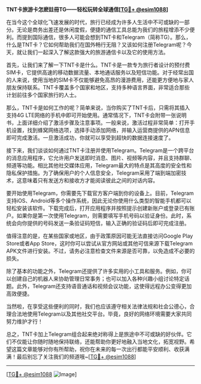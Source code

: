 **TNT卡旅游卡怎麽註冊TG——轻松玩转全球通信[[TG💪+ @esim1088](https://t.me/s/esim1088)]**

在当今这个全球化飞速发展的时代，旅行已经成为许多人生活中不可或缺的一部分。无论是商务出差还是休闲度假，便捷的通信工具总能为我们的旅程增添不少便利。而提到国际通信，很多人可能会想到TNT卡和Telegram（简称TG）。那么，什么是TNT卡？它如何帮助我们在国外畅行无阻？又该如何注册Telegram呢？今天，就让我们一起深入了解这款强大的旅游通信卡以及它的使用方法。

首先，让我们来了解一下TNT卡是什么。TNT卡是一款专为旅行者设计的预付费SIM卡，它提供高速的移动数据流量、本地通话服务以及短信功能。对于经常出国的人来说，使用当地的SIM卡不仅能够避免高昂的漫游费用，还能更方便地与家人朋友保持联系。TNT卡覆盖多个国家和地区，支持多种语言界面，非常适合那些计划前往多个国家旅行的人士。

那么，TNT卡是如何工作的呢？简单来说，当你购买了TNT卡后，只需将其插入支持4G LTE网络的手机中即可开始使用。通常情况下，TNT卡会附带一张说明书，上面详细介绍了激活步骤及注意事项。一般来说，激活过程非常简单：打开手机设置，找到蜂窝网络选项，选择手动添加网络，并输入运营商提供的APN信息即可完成激活。一旦激活成功，你就可以享受到超快的数据连接速度了。

接下来，我们谈谈如何通过TNT卡注册并使用Telegram。Telegram是一个跨平台的消息应用程序，它允许用户发送即时消息、图片、视频等内容，并且支持群聊、频道等功能。相比其他社交媒体应用，Telegram最大的特点是其高度的安全性和隐私保护措施。为了确保用户的个人信息安全，Telegram采用了端到端加密技术，这意味着只有发送方和接收方才能阅读彼此之间的对话内容。

要开始使用Telegram，你需要先下载官方客户端到你的设备上。目前，Telegram支持iOS、Android等多个操作系统，因此无论你使用什么类型的智能手机都可以轻松安装该软件。下载完成后，打开应用程序并按照提示创建新账户或登录已有账户。如果你是第一次使用Telegram，则需要填写手机号码以验证身份。此时，系统会向你提供的号码发送一条验证码短信，输入正确的验证码后即可完成注册。

值得注意的是，在某些国家或地区，由于政策原因可能无法直接访问Google Play Store或者App Store，这时你可以尝试从官方网站或其他可信来源下载Telegram APK文件进行安装。不过，请务必注意检查文件来源是否可靠，以免造成不必要的损失。

除了基本的功能之外，Telegram还提供了许多实用的小工具和服务。例如，你可以创建自己的机器人来协助管理日常事务；也可以加入各种兴趣小组讨论特定话题。此外，Telegram还支持语音通话和视频会议功能，这使得远程办公变得更加高效便捷。

当然啦，在享受这些便利的同时，我们也应该遵守相关法律法规和社会公德心，合理合法地使用Telegram以及其他社交平台。毕竟，良好的网络环境需要大家共同努力维护才行！

总之，TNT卡加上Telegram组合起来绝对称得上是旅途中不可或缺的好伙伴。它们不仅能让你随时随地保持联络，还能帮助你更好地融入当地文化，拓宽视野。希望这篇文章能够对你有所帮助，祝你在未来的每一次出行都能平安顺利、收获满满！最后别忘了关注我们的频道哦~[[TG💪+ @esim1088](https://t.me/s/esim1088)]

---

[[TG💪+ @esim1088](https://t.me/s/esim1088) ![Image](https://i.postimg.cc/4NQfJmqS/Snipaste-2025-05-13-00-14-12.png)]